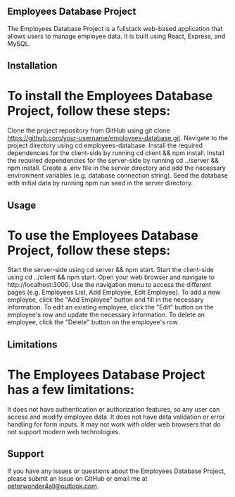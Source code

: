 ## Employees Database Project
The Employees Database Project is a fullstack web-based application that allows users to manage employee data. It is built using React, Express, and MySQL.

## Installation
# To install the Employees Database Project, follow these steps:

Clone the project repository from GitHub using git clone https://github.com/your-username/employees-database.git.
Navigate to the project directory using cd employees-database.
Install the required dependencies for the client-side by running cd client && npm install.
Install the required dependencies for the server-side by running cd ../server && npm install.
Create a .env file in the server directory and add the necessary environment variables (e.g. database connection string).
Seed the database with initial data by running npm run seed in the server directory.
## Usage
# To use the Employees Database Project, follow these steps:

Start the server-side using cd server && npm start.
Start the client-side using cd ../client && npm start.
Open your web browser and navigate to http://localhost:3000.
Use the navigation menu to access the different pages (e.g. Employees List, Add Employee, Edit Employee).
To add a new employee, click the "Add Employee" button and fill in the necessary information.
To edit an existing employee, click the "Edit" button on the employee's row and update the necessary information.
To delete an employee, click the "Delete" button on the employee's row.
## Limitations
# The Employees Database Project has a few limitations:

It does not have authentication or authorization features, so any user can access and modify employee data.
It does not have data validation or error handling for form inputs.
It may not work with older web browsers that do not support modern web technologies.
## Support
If you have any issues or questions about the Employees Database Project, please submit an issue on GitHub or email me at peterwonder4all@outlook.com.
